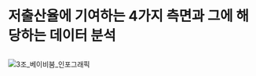 # 저출산율에 기여하는 4가지 측면과 그에 해당하는 데이터 분석
## 
![3조_베이비붐_인포그래픽](https://user-images.githubusercontent.com/32629687/165353421-46dd736c-6c40-469b-93ea-d138e8b7a7b9.jpg)
